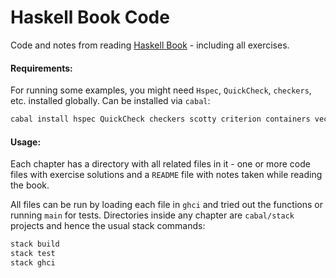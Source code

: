 # Haskell Book Code

Code and notes from reading [Haskell Book](http://haskellbook.com/) -
including all exercises.

#### Requirements:

For running some examples, you might need `Hspec`, `QuickCheck`, `checkers`, etc.
installed globally. Can be installed via `cabal`:

```sh
cabal install hspec QuickCheck checkers scotty criterion containers vector
```

#### Usage:

Each chapter has a directory with all related files in it - one or more code files with exercise solutions and a `README` file with notes taken while reading the book.

All files can be run by loading each file in `ghci` and
tried out the functions or running `main` for tests. Directories inside any chapter
are `cabal/stack` projects and hence the usual stack commands:

```sh
stack build
stack test
stack ghci
```
